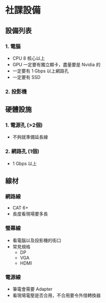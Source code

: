 # 社課設備

## 設備列表

### 1. 電腦
- CPU 8 核心以上
- GPU 一定要有獨立顯卡，盡量要是 Nvidia 的
- 一定要有 1 Gbps 以上網路孔
- 一定要有 SSD

### 2. 投影機

## 硬體設施

### 1. 電源孔 (>2個)
- 不夠就準備延長線

### 2. 網路孔 (1個)
- 1 Gbps 以上

## 線材

### 網路線
- CAT 6+
- 長度看現場要多長

### 螢幕線
- 看電腦以及投影機的街口
- 常見規格
  - DP
  - VGA
  - HDMI

### 電源線
- 筆電會需要 Adapter
- 看現場電壓是否合用，不合用要令外借轉換器

